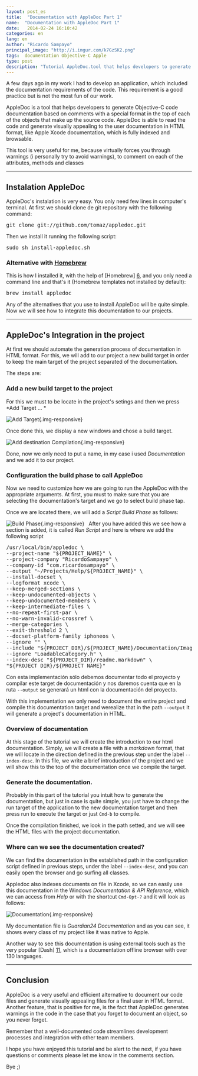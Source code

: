 ```yaml
---
layout: post_es
title:  "Documentation with AppleDoc Part 1"
name:  "Documentation with AppleDoc Part 1"
date:   2014-02-24 16:10:42
categories: en
lang: en
author: "Ricardo Sampayo"
principal_image: "http://i.imgur.com/k7GzSK2.png"
tags:  documentation Objective-C Apple
type: post
description: "Tutorial AppleDoc.tool that helps developers to generate Objective-C code documentation based on comments in HTML format"
---
```


A few days ago in my work I had to develop an application, which included the documentation requirements of the code. This requirement is a good practice but is not the most fun of our work. 

AppleDoc is a tool that helps developers to generate Objective-C code documentation based on comments with a special format in the top of each of the objects that make up the source code. AppleDoc is able to read the code and generate visually appealing to the user documentation in HTML format, like Apple Xcode documentation, which is fully indexed and browsable. 

This tool is very useful for me, because virtually forces you through warnings (i personally try to avoid warnings), to comment on each of the attributes, methods and classes

***

## Instalation AppleDoc


AppleDoc's instalation is very easy. You only need few lines in computer's terminal. At first we should clone de git repository with the following command:

<pre>
git clone git://github.com/tomaz/appledoc.git
</pre>

Then we install it running the following script: 

<pre>
sudo sh install-appledoc.sh
</pre>

### Alternative with [Homebrew][6]

This is how I installed it, with the help of [Homebrew] [6], and you only need a command line and that's it (Homebrew templates not installed by default): 

<pre>
brew install appledoc
</pre>

Any of the alternatives that you use to install AppleDoc will be quite simple. Now we will see how to integrate this documentation to our projects.

***

## AppleDoc's Integration in the project 

At first we should automate the generation process of documentation in HTML format. For this, we will add to our project a new build target in order to keep the main target of the project separated of the documentation. 

The steps are:

### Add a new build target to the project 

For this we must to be locate in the project's setings and then we press *Add Target ... * 

![Add Target][7]{.img-responsive}

Once done this, we display a new windows and chose  a build target. 

![Add destination Compilation][8]{.img-responsive}

Done, now we only need to put a name, in my case i used *Documentation* and we add it to our project. 

### Configuration the build phase to call AppleDoc 

Now we need to customize how we are going to run the AppleDoc with the appropriate arguments. At first, you must to make sure that you are selecting the documentation's target and we go to select build phase tap.

Once we are located there, we  will add a *Script Build Phase* as follows: 

 ![Build Phase][9]{.img-responsive}
 
After you have added this we see how a section is added, it is called *Run Script* and here is where we add the following script

<pre>
/usr/local/bin/appledoc \
--project-name "${PROJECT_NAME}" \
--project-company "RicardoSampayo" \
--company-id "com.ricardosampayo" \
--output "~/Projects/Help/${PROJECT_NAME}" \
--install-docset \
--logformat xcode \
--keep-merged-sections \
--keep-undocumented-objects \
--keep-undocumented-members \
--keep-intermediate-files \
--no-repeat-first-par \
--no-warn-invalid-crossref \
--merge-categories \
--exit-threshold 2 \
--docset-platform-family iphoneos \
--ignore "" \
--include "${PROJECT_DIR}/${PROJECT_NAME}/Documentation/Images" \
--ignore "LoadableCategory.h" \
--index-desc "${PROJECT_DIR}/readme.markdown" \
"${PROJECT_DIR}/${PROJECT_NAME}"
</pre>

Con esta implementación sólo debemos documentar todo el proyecto y compilar este target de documentación y nos daremos cuenta que en la ruta  `--output` se generará un html con la documentación del proyecto.

With this implementation we only need to document the entire project and compile this documentation target and werealize that in the path `--output` it will generate a project's documentation in HTML. 

### Overview of documentation 

At this stage of the tutorial we will create the introduction to our html documentation. Simply, we will create a file with a *markdown* format, that we will locate in the direction defined in the previous step under the label `--index-desc`. In this file, we write a brief introduction of the project and we will show this to the top of the documentation once we compile the target.

### Generate the documentation. 

Probably in this part of the tutorial you intuit how to generate the documentation, but just in case is quite simple, you just have to change the run target of the application to the new documentation target and then press run to execute the target or just `Cmd-b` to compile. 

Once the compilation finished, we look in the path setted, and we will see the HTML files with the project documentation.

### Where can we see the documentation created? 

We can find the documentation in the established path in the configuration script defined in previous steps, under the label `--index-desc`, and you can easily open the browser and go surfing all classes. 

Appledoc also indexes documents on file in Xcode, so we can easily use this documentation in the Windows *Documentation & API Reference*, which we can access from *Help* or with the shortcut `Cmd-Opt-?` and it will look as follows:

![Documentation][10]{.img-responsive}


My documentation file is *Guardian24 Documentation* and as you can see, it shows every class of my project like it was native to Apple. 

Another way to see this documentation is using external tools such as the very popular [Dash] [11], which is a documentation offline browser with over 130 languages.

***

## Conclusion 

AppleDoc is a very useful and efficient alternative to document our code files and generate visually appealing files for a final user in HTML format. Another feature, that is positive for me, is the fact that AppleDoc generates warnings in the code in the case that you forget to document an object, so you never forget. 

Remember that a well-documented code streamlines development processes and integration with other team members. 

I hope you have enjoyed this tutorial and be alert to the next, if you have questions or comments please let me know in the comments section.

Bye ;)


[2]:https://github.com/tomaz/appledoc
[3]:http://www.stack.nl/~dimitri/doxygen/
[4]:https://developer.apple.com/library/mac/documentation/DeveloperTools/Conceptual/HeaderDoc/intro/intro.html
[5]:https://raw.github.com/onevcat/VVDocumenter-Xcode/master/ScreenShot.gif
[6]:http://brew.sh/
[7]:http://i.imgur.com/csb7Qbo.png
[8]:http://i.imgur.com/QphJSgg.png
[9]:http://i.imgur.com/HICiV4M.png
[10]:http://i.imgur.com/DckRgcd.png
[11]:http://kapeli.com/dash
